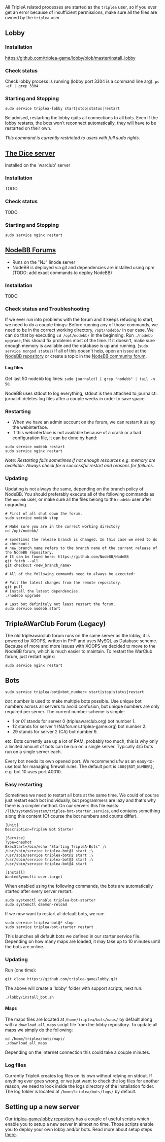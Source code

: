 All TripleA related processes are started as the `triplea` user, so if you ever get an error because of insufficient permissions, make sure all the files are owned by the `triplea` user.


## Lobby

### Installation
https://github.com/triplea-game/lobby/blob/master/install_lobby

### Check status

Check lobby process is running (lobby port 3304 is a command line arg):
`ps -ef | grep 3304`


### Starting and Stopping
```
sudo service triplea-lobby start|stop|status|restart
```
Be advised, restarting the lobby quits all connections to all bots.
Even if the lobby restarts, the bots won't reconnect automatically, they will have to be restarted on their own.

_This command is currently restricted to users with full sudo rights._

## [The Dice server](https://github.com/triplea-game/dice-server)

Installed on the 'warclub' server

### Installation
TODO

### Check status
TODO

### Starting and Stopping

```
sudo service nginx restart
```

## [NodeBB Forums](https://forums.triplea-game.org)
- Runs on the "NJ" linode server
- NodeBB is deployed via git and dependencies are installed using npm. (TODO: add exact commands to deploy NodeBB)

### Installation
TODO

### Check status and Troubleshooting
If we ever run into problems with the forum and it keeps refusing to start, we need to do a couple things:
Before running any of those commands, we need to be in the correct working directory, `/opt/nodebb/` in our case.
We can do that by executing `cd /opt/nodebb/` in the beginning.
Run `./nodebb upgrade`, this should fix problems most of the time.
If it doesn't, make sure enough memory is available and the database is up and running. (`sudo service mongod status`)
If all of this doesn't help, open an issue at the [NodeBB repository](https://github.com/NodeBB/NodeBB) or create a topic in the [NodeBB community forum](https://community.nodebb.org).

#### Log files
Get last 50 nodebb log lines:
`sudo journalctl | grep "nodebb" | tail -n 50`.

NodeBB uses stdout to log everything, stdout is then attached to journalctl.
jornalctl deletes log files after a couple weeks in order to save space.


### Restarting
- When we have an admin account on the forum, we can restart it using the webinterface.
- If this webinterface is not available because of a crash or a bad configuration file, it can be done by hand:

```
sudo service nodebb restart
sudo service nginx restart
```

_Note: Restarting fails sometimes if not enough resources e.g. memory are available. Always check for a successful restart and reasons for failures._

### Updating
Updating is not always the same, depending on the branch policy of NodeBB.
You should preferably execute all of the following commands as the `nodebb` user, or make sure all the files belong to the `nodebb` user after upgrading.
```
# First of all shut down the forum.
sudo service nodebb stop

# Make sure you are in the correct working directory
cd /opt/nodebb/

# Sometimes the release branch is changed. In this case we need to do a checkout:
# new_branch_name refers to the branch name of the current release of the NodeBB repository.
# It can be found here: https://github.com/NodeBB/NodeBB
git fetch --all
git checkout <new_branch_name>

# All of the following commands need to always be executed:

# Pull the latest changes from the remote repository.
git pull
# Install the latest dependencies.
./nodebb upgrade

# Last but definitely not least restart the forum.
sudo service nodebb start
```


## TripleAWarClub Forum (Legacy)
The old tripleawarclub forum runs on the same server as the lobby, it is powered by XOOPS, written in PHP and uses MySQL as Database scheme. Because of more and more issues with XOOPS we decided to move to the NodeBB forum, which is much easier to maintain. To restart the WarClub forum, just restart nginx:
```
sudo service nginx restart
```

## Bots
```
sudo service triplea-bot@<bot_number> start|stop|status|restart
```
_bot_number_ is used to make multiple bots possible. Use unique bot numbers across all servers to avoid confusion, but unique numbers are only required per server.
The current number scheme is simple:
 - 1 _or 01_ stands for server 0 (tripleawarclub.org) bot number 1.
 - 12 stands for server 1 (NJ/forums.triplea-game.org) bot number 2.
 - 29 stands for server 2 (CA) bot number 9.

etc.
Bots currently use up a lot of RAM, probably too much, this is why only a limited amount of bots can be run on a single server.
Typically 4/5 bots run on a single server each.

Every bot needs its own opened port. We recommend ufw as an easy-to-use tool for managing firewall rules.
The default port is `400${BOT_NUMBER}`, e.g. bot 10 uses port 40010.

### Easy restarting
Sometimes we need to restart all bots at the same time. We could of course just restart each bot individually, but programmers are lazy and that's why there is a simpler method.
On our servers this file exists: `/lib/systemd/system/triplea-bot-starter.service`, and contains something along this content (Of course the bot numbers and counts differ).
```
[Unit]
Description=TripleA Bot Starter

[Service]
Type=oneshot
ExecStart=/bin/echo "Starting TripleA-Bots" ;\
/usr/sbin/service triplea-bot@1 start ;\
/usr/sbin/service triplea-bot@2 start ;\
/usr/sbin/service triplea-bot@3 start ;\
/usr/sbin/service triplea-bot@4 start

[Install]
WantedBy=multi-user.target
```
When enabled using the following commands, the bots are automatically started after every server restart.
```
sudo systemctl enable triplea-bot-starter
sudo systemctl daemon-reload
```

If we now want to restart all default bots, we run:
```
sudo service triplea-bot@* stop
sudo service triplea-bot-starter restart
```
This launches all default bots we defined in our starter service file.
Depending on how many maps are loaded, it may take up to 10 minutes until the bots are online.

### Updating

Run (one time):
```
git clone https://github.com/triplea-game/lobby.git
```

The above will create a 'lobby' folder with support scripts, next run:
```
./lobby/install_bot.sh
```



#### Maps
The maps files are located at `/home/triplea/bots/maps/` by default along with a `download_all_maps` script file from the lobby repository.
To update all maps we simply do the following:
```
cd /home/triplea/bots/maps/
./download_all_maps
```
Depending on the internet connection this could take a couple minutes.

### Log files
Currently TripleA creates log files on its own without relying on stdout.
If anything ever goes wrong, or we just want to check the log files for another reason, we need to look inside the logs directory of the installation folder.
The log folder is located at `/home/triplea/bots/logs/` by default.

## Setting up a new server
Our [triplea-game/lobby repository](https://github.com/triplea-game/lobby) has a couple of useful scripts which enable you to setup a new server in almost no time.
Those scripts enable you to deploy your own lobby and/or bots.
Read more about setup steps [there](https://github.com/triplea-game/lobby#lobby).
